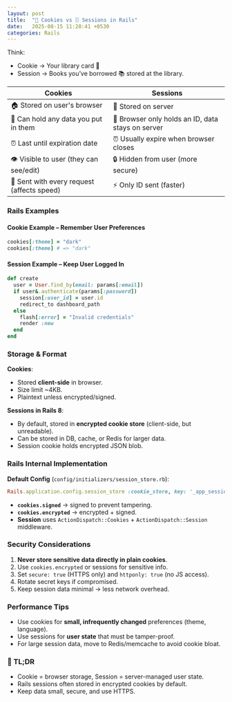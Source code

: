 ```yaml
---
layout: post
title:  "🍪 Cookies vs 🗄 Sessions in Rails"
date:   2025-08-15 11:28:41 +0530
categories: Rails
---
```


Think:
- Cookie → Your library card 📇
- Session → Books you’ve borrowed 📚 stored at the library.

| Cookies | Sessions |
|---------|----------|
| 🏠 Stored on user's browser | 🏢 Stored on server |
| 📝 Can hold any data you put in them | 🔐 Browser only holds an ID, data stays on server |
| ⏰ Last until expiration date | ⏰ Usually expire when browser closes |
| 👁️ Visible to user (they can see/edit) | 🔒 Hidden from user (more secure) |
| 🐌 Sent with every request (affects speed) | ⚡ Only ID sent (faster) |

### Rails Examples

#### Cookie Example – Remember User Preferences
```ruby
cookies[:theme] = "dark"
cookies[:theme] # => "dark"
```

#### Session Example – Keep User Logged In

```ruby
def create
  user = User.find_by(email: params[:email])
  if user&.authenticate(params[:password])
    session[:user_id] = user.id
    redirect_to dashboard_path
  else
    flash[:error] = "Invalid credentials"
    render :new
  end
end
```

### Storage & Format

**Cookies**:

* Stored **client-side** in browser.
* Size limit \~4KB.
* Plaintext unless encrypted/signed.

**Sessions in Rails 8**:

* By default, stored in **encrypted cookie store** (client-side, but unreadable).
* Can be stored in DB, cache, or Redis for larger data.
* Session cookie holds encrypted JSON blob.

### Rails Internal Implementation

**Default Config** (`config/initializers/session_store.rb`):

```ruby
Rails.application.config.session_store :cookie_store, key: '_app_session', secure: true
```

* **`cookies.signed`** → signed to prevent tampering.
* **`cookies.encrypted`** → encrypted + signed.
* **Session** uses `ActionDispatch::Cookies` + `ActionDispatch::Session` middleware.

### Security Considerations

1. **Never store sensitive data directly in plain cookies**.
2. Use `cookies.encrypted` or sessions for sensitive info.
3. Set `secure: true` (HTTPS only) and `httponly: true` (no JS access).
4. Rotate secret keys if compromised.
5. Keep session data minimal → less network overhead.

### Performance Tips

* Use cookies for **small, infrequently changed** preferences (theme, language).
* Use sessions for **user state** that must be tamper-proof.
* For large session data, move to Redis/memcache to avoid cookie bloat.

### 🧵 TL;DR

* Cookie = browser storage, Session = server-managed user state.
* Rails sessions often stored in encrypted cookies by default.
* Keep data small, secure, and use HTTPS.
